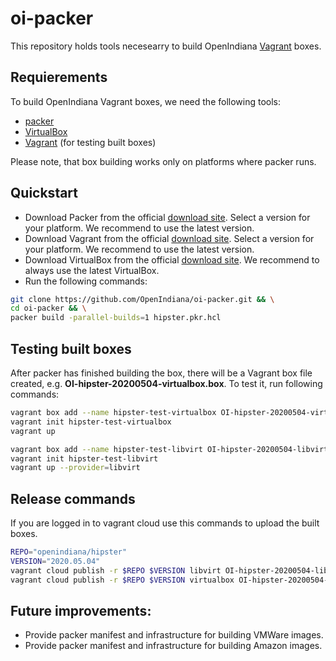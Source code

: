 # oi-packer

This repository holds tools necesearry to build OpenIndiana [Vagrant](https://www.vagrantup.com/) boxes.

## Requierements
To build OpenIndiana Vagrant boxes, we need the following tools:

* [packer](https://www.packer.io/)
* [VirtualBox](https://www.virtualbox.org/)
* [Vagrant](https://www.vagrantup.com/) (for testing built boxes)

Please note, that box building works only on platforms where packer runs.

## Quickstart

* Download Packer from the official [download site](https://www.packer.io/downloads.html). Select a version for your platform. We recommend to use the latest version.
* Download Vagrant from the official [download site](https://www.vagrantup.com/downloads.html). Select a version for your platform. We recommend to use the latest version.
* Download VirtualBox from the official [download site](https://www.virtualbox.org/wiki/Downloads). We recommend to  always use the latest VirtualBox.
* Run the following commands:

```bash
git clone https://github.com/OpenIndiana/oi-packer.git && \
cd oi-packer && \
packer build -parallel-builds=1 hipster.pkr.hcl
```

## Testing built boxes

After packer has finished building the box, there will be a Vagrant box file created, e.g. **OI-hipster-20200504-virtualbox.box**.
To test it, run following commands:

```bash
vagrant box add --name hipster-test-virtualbox OI-hipster-20200504-virtualbox.box
vagrant init hipster-test-virtualbox
vagrant up
```

```bash
vagrant box add --name hipster-test-libvirt OI-hipster-20200504-libvirt.box
vagrant init hipster-test-libvirt
vagrant up --provider=libvirt
```

## Release commands
If you are logged in to vagrant cloud use this commands to upload the built boxes.
```bash
REPO="openindiana/hipster"
VERSION="2020.05.04"
vagrant cloud publish -r $REPO $VERSION libvirt OI-hipster-20200504-libvirt.box
vagrant cloud publish -r $REPO $VERSION virtualbox OI-hipster-20200504-virtualbox.box
```

## Future improvements:

* Provide packer manifest and infrastructure for building VMWare images.
* Provide packer manifest and infrastructure for building Amazon images.
